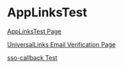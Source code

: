 # AppLinksTest

[AppLinksTest Page](https://andrebispo5.github.io/)

[UniversalLinks Email Verification Page](https://andrebispo5.github.io/finish-signup?email=abispo+email1@bitwarden.com&token=BwRegistrationEmailVerificationToken_CfDJ8BeaQ0pIZqRGp7BMnMDNxJNOEaY7YR7gsTMNWeMPozL-p_aqc0g69UbCf-g7e452c2_-9aZ0UQwPDwPLHJOoIPt_kOfYX03KMeaF9f7ySN2ELICYZc3WhmwqBsz8M5HhCTTIytWMIxj6Y72gm06BIFHLTFPKjcj6DA2KnEAWG7NegEh_AFDBXRd4gko5_Dc_uzd0sHFjP9x6POzrHzm0mUhnbvPEQtIxfgkRn5Vu2oymb1UnuI0cIuPzbjWSxO6Inb3dF6Vro4lXNc3fIStAO9VvreAmEkMdTjVvMoI7hqzV-2Kiuzufz8yIMOHs5GokXapVI_J8Kb3h9bVUyJTjKhc0gPwntehY112SfQOL1gZR&fromEmail=true)

[sso-callback Test](bitwarden://sso-callback)

